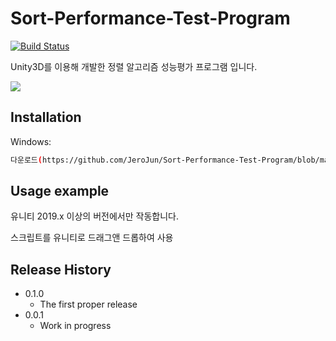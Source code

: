 # Sort-Performance-Test-Program
[![Build Status][travis-image]][travis-url]

Unity3D를 이용해 개발한 정렬 알고리즘 성능평가 프로그램 입니다.

![](header.png)

## Installation

Windows:

```sh
다운로드(https://github.com/JeroJun/Sort-Performance-Test-Program/blob/master/Compiled/%EC%8B%A4%ED%96%89%20%ED%94%84%EB%A1%9C%EA%B7%B8%EB%9E%A8.zip)
```

## Usage example

유니티 2019.x 이상의 버전에서만 작동합니다.

스크립트를 유니티로 드래그앤 드롭하여 사용

## Release History

* 0.1.0
    * The first proper release
* 0.0.1
    * Work in progress

<!-- Markdown link & img dfn's -->
[travis-image]: https://img.shields.io/travis/dbader/node-datadog-metrics/master.svg?style=flat-square
[travis-url]: https://travis-ci.org/dbader/node-datadog-metrics
